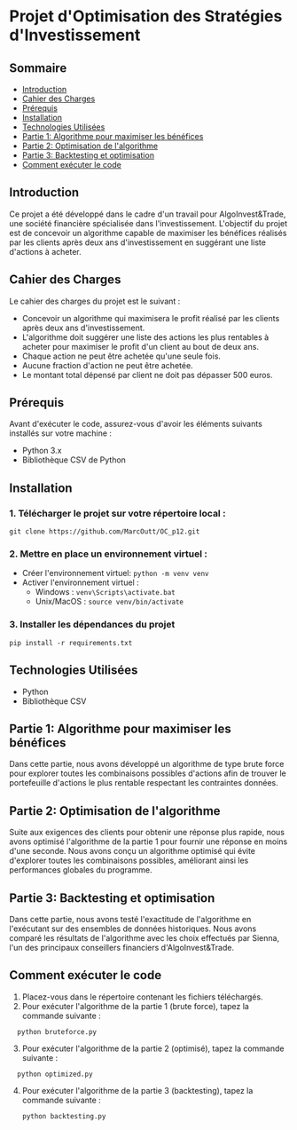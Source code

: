 
# Projet d'Optimisation des Stratégies d'Investissement

## Sommaire
- [Introduction](#introduction)
- [Cahier des Charges](#cahier-des-charges)
- [Prérequis](#prérequis)
- [Installation](#installation)
- [Technologies Utilisées](#technologies-utilisées)
- [Partie 1: Algorithme pour maximiser les bénéfices](#partie-1-algorithme-pour-maximiser-les-bénéfices)
- [Partie 2: Optimisation de l'algorithme](#partie-2-optimisation-de-lalgorithme)
- [Partie 3: Backtesting et optimisation](#partie-3-backtesting-et-optimisation)
- [Comment exécuter le code](#comment-exécuter-le-code)

## Introduction
Ce projet a été développé dans le cadre d'un travail pour AlgoInvest&Trade, une société financière spécialisée dans l'investissement. L'objectif du projet est de concevoir un algorithme capable de maximiser les bénéfices réalisés par les clients après deux ans d'investissement en suggérant une liste d'actions à acheter.

## Cahier des Charges
Le cahier des charges du projet est le suivant :
- Concevoir un algorithme qui maximisera le profit réalisé par les clients après deux ans d'investissement.
- L'algorithme doit suggérer une liste des actions les plus rentables à acheter pour maximiser le profit d'un client au bout de deux ans.
- Chaque action ne peut être achetée qu'une seule fois.
- Aucune fraction d'action ne peut être achetée.
- Le montant total dépensé par client ne doit pas dépasser 500 euros.

## Prérequis
Avant d'exécuter le code, assurez-vous d'avoir les éléments suivants installés sur votre machine :
- Python 3.x
- Bibliothèque CSV de Python

## Installation

### 1. Télécharger le projet sur votre répertoire local : 
```
git clone https://github.com/MarcOutt/OC_p12.git
```
### 2. Mettre en place un environnement virtuel :
* Créer l'environnement virtuel: `python -m venv venv`
* Activer l'environnement virtuel :
    * Windows : `venv\Scripts\activate.bat`
    * Unix/MacOS : `source venv/bin/activate`
    
### 3. Installer les dépendances du projet
```
pip install -r requirements.txt
```


## Technologies Utilisées
- Python
- Bibliothèque CSV

## Partie 1: Algorithme pour maximiser les bénéfices
Dans cette partie, nous avons développé un algorithme de type brute force pour explorer toutes les combinaisons possibles d'actions afin de trouver le portefeuille d'actions le plus rentable respectant les contraintes données.

## Partie 2: Optimisation de l'algorithme
Suite aux exigences des clients pour obtenir une réponse plus rapide, nous avons optimisé l'algorithme de la partie 1 pour fournir une réponse en moins d'une seconde. Nous avons conçu un algorithme optimisé qui évite d'explorer toutes les combinaisons possibles, améliorant ainsi les performances globales du programme.

## Partie 3: Backtesting et optimisation
Dans cette partie, nous avons testé l'exactitude de l'algorithme en l'exécutant sur des ensembles de données historiques. Nous avons comparé les résultats de l'algorithme avec les choix effectués par Sienna, l'un des principaux conseillers financiers d'AlgoInvest&Trade.

## Comment exécuter le code
1. Placez-vous dans le répertoire contenant les fichiers téléchargés.
2. Pour exécuter l'algorithme de la partie 1 (brute force), tapez la commande suivante :
 ```
   python bruteforce.py
```
3. Pour exécuter l'algorithme de la partie 2 (optimisé), tapez la commande suivante :
 ```
   python optimized.py
```
4. Pour exécuter l'algorithme de la partie 3 (backtesting), tapez la commande suivante :
    ```
   python backtesting.py
```

